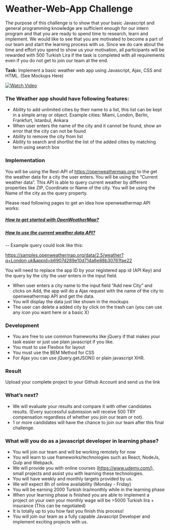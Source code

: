 # Weather-Web-App Challenge

The purpose of this challenge is to show that your basic Javascript and general programming knowledge are sufficient enough for our intern program and that you are ready to spend time to research, learn and implement. We would like to see that you are motivated to become a part of our team and start the learning process with us. Since we do care about the time and effort you spend to show us your motivation, all participants will be rewarded with 500 Turkish Lira if the task is completed with all requirements even if you do not get to join our team at the end.

**Task:** Implement a basic weather web app using Javascript, Ajax, CSS and HTML. (See Mockups Here)

[![Watch Video](https://gitlab.vpn1.com/onur/weather-webapp-assignment/raw/master/mockups/nail.png)](https://www.youtube.com/watch?v=JxrJB10kuj4)

### The Weather app should have following features:
- Ability to add unlimited cities by their name to a list, this list can be kept in a simple array or object. Example cities: Miami, London, Berlin, Frankfurt, Istanbul, Ankara
- When user enters the name of the city and it cannot be found, show an error that the city can not be found
- Ability to remove the city from list
- Ability to search and shortlist the list of the added cities by matching term using search box

### Implementation
You will be using the Rest-API of https://openweathermap.org/ to the get the weather data
for a city the user enters. You will be using the “Current weather data”. This API is able to query current weather by different properties like ZIP, Coordinate or Name of the city. You will be using the Name of the city as the query property.

Please read following pages to get an idea how openweathermap API works:

##### **[How to get started with OpenWeatherMap?](https://openweathermap.org/appid)**
##### **[How to use the current weather data API?](https://openweathermap.org/current)**
--
Example query could look like this:

https://samples.openweathermap.org/data/2.5/weather?q=London,uk&appid=b6907d289e10d714a6e88b30761fae22

You will need to replace the app ID by your registered app id (API Key) and the query by the city the user enters in the input field.

- When user enters a city name to the input field “Add new City” and clicks on Add, the app will do a Ajax request with the name of the city to openweathermap API and get the data.
- You will display the data just like shown in the mockups
- The user can delete a added city by click on the trash can (you can use any icon you want here or a basic X)

### Development
- You are free to use common frameworks like jQuery if that makes your task easier or just use plain javascript if you like.
- You must to use Flexbox for layout
- You must use the BEM Method for CSS
- For Ajax you can use jQuery.getJSON() or plain javascript XHR.

### Result
Upload your complete project to your Github Account and send us the link

### What’s next?
- We will evaluate your results and compare it with other candidates results. (Every successful submission will receive 500 TRY compensation regardless of whether you join our team or not).
- 1 or more candidates will have the chance to join our team after this final challenge.


### What will you do as a javascript developer in learning phase?
- You will join our team and will be working remotely for now
- You will learn to use frameworks/technologies such as React, NodeJs, Gulp and Webpack.
- We will provide you with online courses (https://www.udemy.com/), small projects and assist you with learning these technologies.
- You will have weekly and monthly targets provided by us.
- We will expect 8h of online availability (Monday - Friday)
- You will be earning 2000 Turkish lira/monthly while in the learning phase
- When your learning phase is finished you are able to implement a project on your own your monthly wage will be >5000 Turkish lira + insurance (This can be negotiated)
- It is totally up to you how fast you finish this process!
- You will join our team as a fully capable Javascript Developer and implement exciting projects with us.

